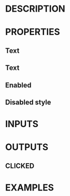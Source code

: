 # DESCRIPTION

# PROPERTIES

## Text

## Text

## Enabled

## Disabled style

# INPUTS

# OUTPUTS

## CLICKED

# EXAMPLES
